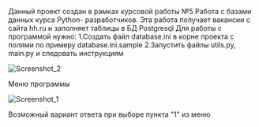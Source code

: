 Данный проект создан в рамках курсовой работы №5 Работа с базами данных курса Python- разработчиков. 
Эта работа получает вакансии с сайта hh.ru и заполняет таблицы в БД Postgresql
Для работы с программой нужно:
1.Создать файл database.ini в корне проекта с полями по примеру database.ini.sample
2.Запустить файлы utils.py, main.py и следовать инструкциям

![Screenshot_2](https://github.com/Rasuljka/course_work_5/assets/151017805/011f32fe-8371-4860-b6f8-440dd1e565b9) 

Меню программы

![Screenshot_1](https://github.com/Rasuljka/course_work_5/assets/151017805/93b1e068-f043-49a8-bbe2-81e43a5e728d)

Возможный вариант ответа при выборе пункта "1" из меню

